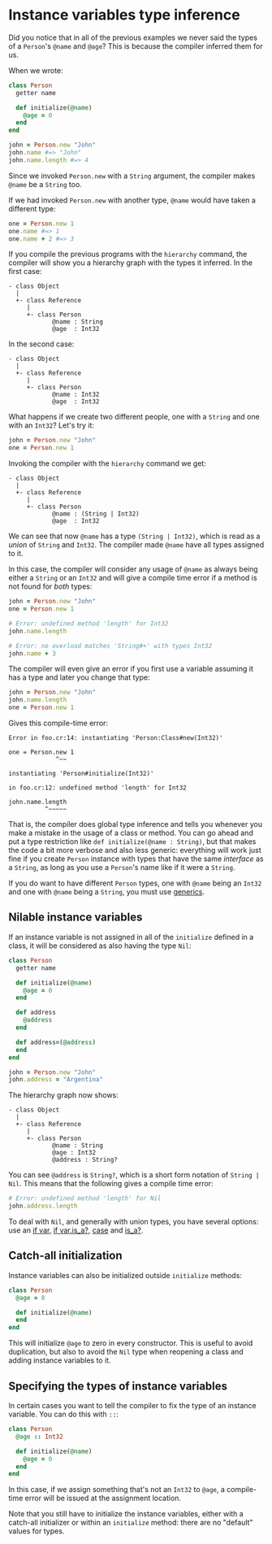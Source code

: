 # Instance variables type inference

Did you notice that in all of the previous examples we never said the types of a `Person`'s `@name` and `@age`? This is because the compiler inferred them for us.

When we wrote:

```ruby
class Person
  getter name

  def initialize(@name)
    @age = 0
  end
end

john = Person.new "John"
john.name #=> "John"
john.name.length #=> 4
```

Since we invoked `Person.new` with a `String` argument, the compiler makes `@name` be a `String` too.

If we had invoked `Person.new` with another type, `@name` would have taken a different type:

```ruby
one = Person.new 1
one.name #=> 1
one.name + 2 #=> 3
```

If you compile the previous programs with the `hierarchy` command, the compiler will show you a hierarchy graph with the types it inferred. In the first case:

```
- class Object
  |
  +- class Reference
     |
     +- class Person
            @name : String
            @age  : Int32
```

In the second case:

```
- class Object
  |
  +- class Reference
     |
     +- class Person
            @name : Int32
            @age  : Int32
```

What happens if we create two different people, one with a `String` and one with an `Int32`? Let's try it:

```ruby
john = Person.new "John"
one = Person.new 1
```

Invoking the compiler with the `hierarchy` command we get:

```
- class Object
  |
  +- class Reference
     |
     +- class Person
            @name : (String | Int32)
            @age  : Int32
```

We can see that now `@name` has a type `(String | Int32)`, which is read as a *union* of `String` and `Int32`. The compiler made `@name` have all types assigned to it.

In this case, the compiler will consider any usage of `@name` as always being either a `String` or an `Int32` and will give a compile time error if a method is not found for *both* types:

```ruby
john = Person.new "John"
one = Person.new 1

# Error: undefined method 'length' for Int32
john.name.length

# Error: no overload matches 'String#+' with types Int32
john.name + 3
```

The compiler will even give an error if you first use a variable assuming it has a type and later you change that type:

```ruby
john = Person.new "John"
john.name.length
one = Person.new 1
```

Gives this compile-time error:

```
Error in foo.cr:14: instantiating 'Person:Class#new(Int32)'

one = Person.new 1
             ^~~

instantiating 'Person#initialize(Int32)'

in foo.cr:12: undefined method 'length' for Int32

john.name.length
          ^~~~~~
```

That is, the compiler does global type inference and tells you whenever you make a mistake in the usage of a class or method. You can go ahead and put a type restriction like `def initialize(@name : String)`, but that makes the code a bit more verbose and also less generic: everything will work just fine if you create `Person` instance with types that have the same *interface* as a `String`, as long as you use a `Person`'s name like if it were a `String`.

If you do want to have different `Person` types, one with `@name` being an `Int32` and one with `@name` being a `String`, you must use [generics](generics.html).

## Nilable instance variables

If an instance variable is not assigned in all of the `initialize` defined in a class, it will be considered as also having the type `Nil`:

```ruby
class Person
  getter name

  def initialize(@name)
    @age = 0
  end

  def address
    @address
  end

  def address=(@address)
  end
end

john = Person.new "John"
john.address = "Argentina"
```

The hierarchy graph now shows:

```
- class Object
  |
  +- class Reference
     |
     +- class Person
            @name : String
            @age : Int32
            @address : String?
```

You can see `@address` is `String?`, which is a short form notation of `String | Nil`. This means that the following gives a compile time error:

```ruby
# Error: undefined method 'length' for Nil
john.address.length
```

To deal with `Nil`, and generally with union types, you have several options: use an [if var](if_var.html), [if var.is_a?](if_varis_a.html), [case](case.html) and [is_a?](is_a.html).

## Catch-all initialization

Instance variables can also be initialized outside `initialize` methods:

```ruby
class Person
  @age = 0

  def initialize(@name)
  end
end
```

This will initialize `@age` to zero in every constructor. This is useful to avoid duplication, but also to avoid the `Nil` type when reopening a class and adding instance variables to it.

## Specifying the types of instance variables

In certain cases you want to tell the compiler to fix the type of an instance variable. You can do this with `::`:

```ruby
class Person
  @age :: Int32

  def initialize(@name)
    @age = 0
  end
end
```

In this case, if we assign something that's not an `Int32` to `@age`, a compile-time error will be issued at the assignment location.

Note that you still have to initialize the instance variables, either with a catch-all initializer or within an `initialize` method: there are no "default" values for types.
